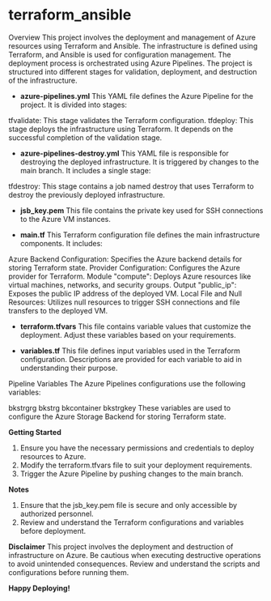 # terraform_ansible
Overview
This project involves the deployment and management of Azure resources using Terraform and Ansible. The infrastructure is defined using Terraform, and Ansible is used for configuration management. The deployment process is orchestrated using Azure Pipelines. The project is structured into different stages for validation, deployment, and destruction of the infrastructure.

- **azure-pipelines.yml**
This YAML file defines the Azure Pipeline for the project. It is divided into stages:

tfvalidate: This stage validates the Terraform configuration.
tfdeploy: This stage deploys the infrastructure using Terraform. It depends on the successful completion of the validation stage.

- **azure-pipelines-destroy.yml**
This YAML file is responsible for destroying the deployed infrastructure. It is triggered by changes to the main branch. It includes a single stage:

tfdestroy: This stage contains a job named destroy that uses Terraform to destroy the previously deployed infrastructure.

- **jsb_key.pem**
This file contains the private key used for SSH connections to the Azure VM instances.

- **main.tf**
This Terraform configuration file defines the main infrastructure components. It includes:

Azure Backend Configuration: Specifies the Azure backend details for storing Terraform state.
Provider Configuration: Configures the Azure provider for Terraform.
Module "compute": Deploys Azure resources like virtual machines, networks, and security groups.
Output "public_ip": Exposes the public IP address of the deployed VM.
Local File and Null Resources: Utilizes null resources to trigger SSH connections and file transfers to the deployed VM.

- **terraform.tfvars**
This file contains variable values that customize the deployment. Adjust these variables based on your requirements.

- **variables.tf**
This file defines input variables used in the Terraform configuration. Descriptions are provided for each variable to aid in understanding their purpose.

Pipeline Variables
The Azure Pipelines configurations use the following variables:

bkstrgrg
bkstrg
bkcontainer
bkstrgkey
These variables are used to configure the Azure Storage Backend for storing Terraform state.

**Getting Started**

1. Ensure you have the necessary permissions and credentials to deploy resources to Azure.
2. Modify the terraform.tfvars file to suit your deployment requirements.
3. Trigger the Azure Pipeline by pushing changes to the main branch.

**Notes**
1. Ensure that the jsb_key.pem file is secure and only accessible by authorized personnel.
2. Review and understand the Terraform configurations and variables before deployment.

**Disclaimer**
This project involves the deployment and destruction of infrastructure on Azure. Be cautious when executing destructive operations to avoid unintended consequences. Review and understand the scripts and configurations before running them.

**Happy Deploying!**
